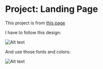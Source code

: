 # Project: Landing Page

This project is from [this page](https://www.theodinproject.com/lessons/foundations-landing-page.)

I have to follow this design:

![Alt text](https://cdn.statically.io/gh/TheOdinProject/curriculum/81a5d553f4073e593d23a6ab00d50eef8620796d/foundations/html_css/project/imgs/01.png)

And use those fonts and colors:

![Alt text](https://cdn.statically.io/gh/TheOdinProject/curriculum/81a5d553f4073e593d23a6ab00d50eef8620796d/foundations/html_css/project/imgs/02.png)
